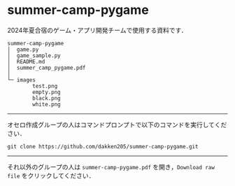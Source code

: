 # summer-camp-pygame

2024年夏合宿のゲーム・アプリ開発チームで使用する資料です．

```
summer-camp-pygame
│  game.py
│  game_sample.py
│  README.md
│  summer_camp_pygame.pdf
│
└─ images
        test.png
        empty.png
        black.png
        white.png
```

---

オセロ作成グループの人はコマンドプロンプトで以下のコマンドを実行してください．

```
git clone https://github.com/dakken205/summer-camp-pygame.git
```

---

それ以外のグループの人は `summer-camp-pygame.pdf` を開き，`Download raw file` をクリックしてください．
